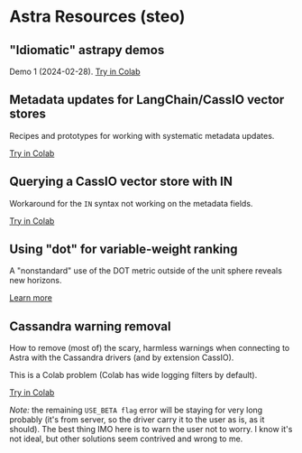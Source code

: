 # Astra Resources (steo)

## "Idiomatic" astrapy demos

Demo 1 (2024-02-28).
[Try in Colab](https://colab.research.google.com/github/hemidactylus/astra_misc_resources/blob/main/idiomatic_astrapy_demos/idiomatic-m1-demo1.ipynb)

## Metadata updates for LangChain/CassIO vector stores

Recipes and prototypes for working with systematic metadata updates.

[Try in Colab](https://colab.research.google.com/github/hemidactylus/astra_misc_resources/blob/main/langchain-cassio-vector-metadata-updates/langchain-cassio-vector-metadata-updates.ipynb)

## Querying a CassIO vector store with IN

Workaround for the `IN` syntax not working on the metadata fields.

[Try in Colab](https://colab.research.google.com/github/hemidactylus/astra_misc_resources/blob/main/cassio-and-in-queries/cassio-schema-and-IN-queries.ipynb)

## Using "dot" for variable-weight ranking

A "nonstandard" use of the DOT metric outside of the unit sphere
reveals new horizons.

[Learn more](dot-product-for-weighted-ranking/)

## Cassandra warning removal

How to remove (most of) the scary, harmless warnings when connecting to
Astra with the Cassandra drivers (and by extension CassIO).

This is a Colab problem (Colab has wide logging filters by default).

[Try in Colab](https://colab.research.google.com/github/hemidactylus/astra_misc_resources/blob/main/cassandra-logging-suppression/cassandra_logging_suppression.ipynb)

_Note:_ the remaining `USE_BETA flag` error will be staying for very long probably (it's from server, so the driver carry it to the user as is, as it should).
The best thing IMO here is to warn the user not to worry. I know it's not ideal, but other solutions seem contrived and wrong to me.
